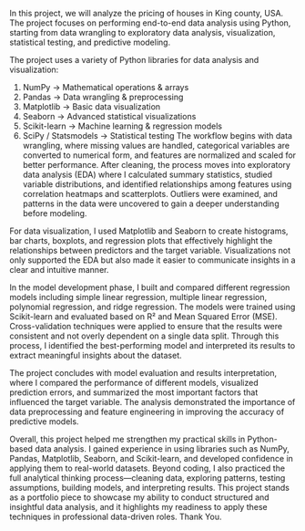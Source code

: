 In this project, we will analyze the pricing of houses in King county, USA. 
The project focuses on performing end-to-end data analysis using Python, starting from data wrangling to exploratory data analysis, visualization, statistical testing, and predictive modeling.

The project uses a variety of Python libraries for data analysis and visualization:
1) NumPy → Mathematical operations & arrays
2) Pandas → Data wrangling & preprocessing
3) Matplotlib → Basic data visualization
4) Seaborn → Advanced statistical visualizations
5) Scikit-learn → Machine learning & regression models
6) SciPy / Statsmodels → Statistical testing
The workflow begins with data wrangling, where missing values are handled, categorical variables are converted to numerical form, and features are normalized and scaled for better performance. After cleaning, the process moves into exploratory data analysis (EDA) where I calculated summary statistics, studied variable distributions, and identified relationships among features using correlation heatmaps and scatterplots. Outliers were examined, and patterns in the data were uncovered to gain a deeper understanding before modeling.

For data visualization, I used Matplotlib and Seaborn to create histograms, bar charts, boxplots, and regression plots that effectively highlight the relationships between predictors and the target variable. Visualizations not only supported the EDA but also made it easier to communicate insights in a clear and intuitive manner.

In the model development phase, I built and compared different regression models including simple linear regression, multiple linear regression, polynomial regression, and ridge regression. The models were trained using Scikit-learn and evaluated based on R² and Mean Squared Error (MSE). Cross-validation techniques were applied to ensure that the results were consistent and not overly dependent on a single data split. Through this process, I identified the best-performing model and interpreted its results to extract meaningful insights about the dataset.

The project concludes with model evaluation and results interpretation, where I compared the performance of different models, visualized prediction errors, and summarized the most important factors that influenced the target variable. The analysis demonstrated the importance of data preprocessing and feature engineering in improving the accuracy of predictive models.

Overall, this project helped me strengthen my practical skills in Python-based data analysis. I gained experience in using libraries such as NumPy, Pandas, Matplotlib, Seaborn, and Scikit-learn, and developed confidence in applying them to real-world datasets. Beyond coding, I also practiced the full analytical thinking process—cleaning data, exploring patterns, testing assumptions, building models, and interpreting results. This project stands as a portfolio piece to showcase my ability to conduct structured and insightful data analysis, and it highlights my readiness to apply these techniques in professional data-driven roles.
Thank You.
